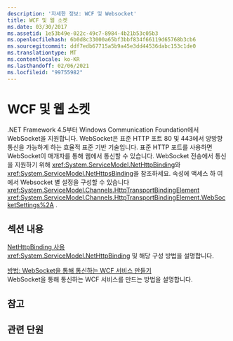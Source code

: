 ```yaml
---
description: '자세한 정보: WCF 및 Websocket'
title: WCF 및 웹 소켓
ms.date: 03/30/2017
ms.assetid: 1e53b49e-022c-49c7-8984-4b21b53c05b3
ms.openlocfilehash: 6b0d8c33000a65bf3bbf834f66119d65768b3cb6
ms.sourcegitcommit: ddf7edb67715a5b9a45e3dd44536dabc153c1de0
ms.translationtype: MT
ms.contentlocale: ko-KR
ms.lasthandoff: 02/06/2021
ms.locfileid: "99755982"
---
```

# <a name="wcf-and-websockets"></a>WCF 및 웹 소켓

.NET Framework 4.5부터 Windows Communication Foundation에서 WebSocket을 지원합니다.  WebSocket은 표준 HTTP 포트 80 및 443에서 양방향 통신을 가능하게 하는 효율적 표준 기반 기술입니다. 표준 HTTP 포트를 사용하면 WebSocket이 매개자를 통해 웹에서 통신할 수 있습니다.  WebSocket 전송에서 통신을 지원하기 위해 <xref:System.ServiceModel.NetHttpBinding>와 <xref:System.ServiceModel.NetHttpsBinding>을 참조하세요. 속성에 액세스 하 여에서 Websocket 별 설정을 구성할 수 있습니다 <xref:System.ServiceModel.Channels.HttpTransportBindingElement> <xref:System.ServiceModel.Channels.HttpTransportBindingElement.WebSocketSettings%2A> .
  
## <a name="in-this-section"></a>섹션 내용  

 [NetHttpBinding 사용](using-the-nethttpbinding.md)  
 <xref:System.ServiceModel.NetHttpBinding> 및 해당 구성 방법을 설명합니다.  
  
 [방법: WebSocket을 통해 통신하는 WCF 서비스 만들기](how-to-create-a-wcf-service-that-communicates-over-websockets.md)  
 WebSocket을 통해 통신하는 WCF 서비스를 만드는 방법을 설명합니다.  
  
## <a name="reference"></a>참고  
  
## <a name="related-sections"></a>관련 단원
